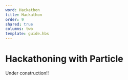 ```yaml
---
word: Hackathon
title: Hackathon
order: 9
shared: true
columns: two
template: guide.hbs
---
```


# Hackathoning with Particle

Under construction!!
